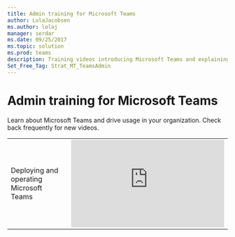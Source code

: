 ```yaml
---
title: Admin training for Microsoft Teams
author: LolaJacobsen
ms.author: lolaj
manager: serdar
ms.date: 09/25/2017
ms.topic: solution
ms.prod: teams
description: Training videos introducing Microsoft Teams and explaining to admins how to plan, deploy, and operate  Microsoft Teams.
Set_Free_Tag: Strat_MT_TeamsAdmin
---
```


Admin training for Microsoft Teams
==================================

Learn about Microsoft Teams and drive usage in your organization. Check back frequently for new videos.


|  |  |
|---------|---------|
| Deploying and operating Microsoft Teams   | <iframe width="350" height="200" src="https://www.youtube.com/embed/E7yDOfkpG48" frameborder="0" allowfullscreen></iframe>   |



